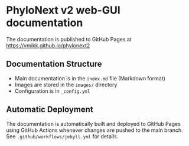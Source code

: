 # PhyloNext v2 web-GUI documentation

The documentation is published to GitHub Pages at https://vmikk.github.io/phylonext2

## Documentation Structure

- Main documentation is in the `index.md` file (Markdown format)
- Images are stored in the `images/` directory
- Configuration is in `_config.yml`

## Automatic Deployment

The documentation is automatically built and deployed to GitHub Pages using GitHub Actions whenever changes are pushed to the main branch. See `.github/workflows/jekyll.yml` for details.

